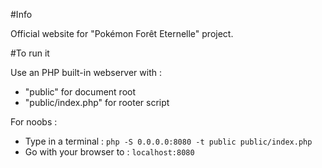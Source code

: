 #Info

Official website for "Pokémon Forêt Eternelle" project.


#To run it

Use an PHP built-in webserver with :
* "public" for document root
* "public/index.php" for rooter script

For noobs :
* Type in a terminal : `php -S 0.0.0.0:8080 -t public public/index.php`
* Go with your browser to : `localhost:8080`